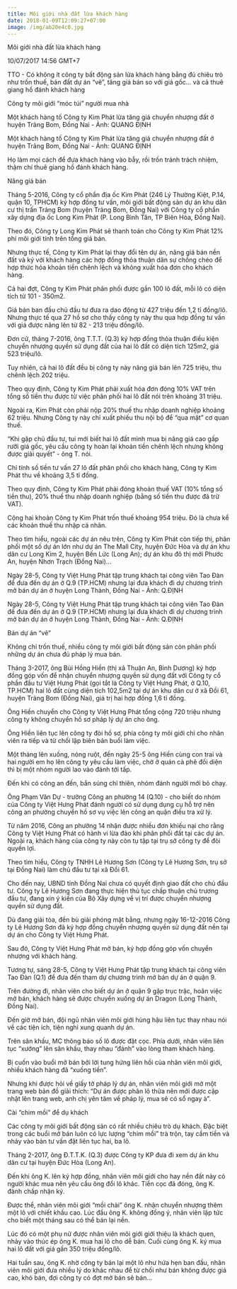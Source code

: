 ```yaml
---
title: Môi giới nhà đất lừa khách hàng
date: 2018-01-09T12:09:27+07:00
image: /img/ab20e4c0.jpg
---
```

Môi giới nhà đất lừa khách hàng

10/07/2017 14:56 GMT+7



TTO - Có không ít công ty bất động sản lừa khách hàng bằng đủ chiêu trò như trốn thuế, bán đất dự án “vẽ”, tăng giá bán so với giá gốc… và cả thuê giang hồ đánh khách hàng

Công ty môi giới “móc túi” người mua nhà

Một khách hàng tố Công ty Kim Phát lừa tăng giá chuyển nhượng đất ở huyện Trảng Bom, Đồng Nai - Ảnh: QUANG ĐỊNH

Một khách hàng tố Công ty Kim Phát lừa tăng giá chuyển nhượng đất ở huyện Trảng Bom, Đồng Nai - Ảnh: QUANG ĐỊNH

Họ làm mọi cách để đưa khách hàng vào bẫy, rồi trốn tránh trách nhiệm, thậm chí thuê giang hồ đánh khách hàng.



Nâng giá bán



 



 

Tháng 5-2016, Công ty cổ phần địa ốc Kim Phát (246 Lý Thường Kiệt, P.14, quận 10, TPHCM) ký hợp đồng tư vấn, môi giới bất động sản dự án khu dân cư thị trấn Trảng Bom (huyện Trảng Bom, Đồng Nai) với Công ty cổ phần xây dựng địa ốc Long Kim Phát (P. Long Bình Tân, TP Biên Hòa, Đồng Nai).



Theo đó, Công ty Long Kim Phát sẽ thanh toán cho Công ty Kim Phát 12% phí môi giới tính trên tổng giá bán.



Nhưng thực tế, Công ty Kim Phát lại thay đổi tên dự án, nâng giá bán nền đất và ký với khách hàng các hợp đồng thỏa thuận dân sự chồng chéo để hợp thức hóa khoản tiền chênh lệch và không xuất hóa đơn cho khách hàng.



Cả hai đợt, Công ty Kim Phát phân phối được gần 100 lô đất, mỗi lô có diện tích từ 101 - 350m2.



Giá bán ban đầu chủ đầu tư đưa ra dao động từ 427 triệu đến 1,2 tỉ đồng/lô. Nhưng thực tế qua 27 hồ sơ cho thấy công ty này thu qua hợp đồng tư vấn với giá được nâng lên từ 82 - 213 triệu đồng/lô.



Đơn cử, tháng 7-2016, ông T.T.T. (Q.3) ký hợp đồng thỏa thuận điều kiện chuyển nhượng quyền sử dụng đất của hai lô đất có diện tích 125m2, giá 523 triệu/lô.



Tuy nhiên, cả hai lô đất đều bị công ty này nâng giá bán lên 725 triệu, thu chênh lệch 202 triệu.



Theo quy định, Công ty Kim Phát phải xuất hóa đơn đóng 10% VAT trên tổng số tiền thu được từ việc phân phối hai lô đất nói trên khoảng 31 triệu.



Ngoài ra, Kim Phát còn phải nộp 20% thuế thu nhập doanh nghiệp khoảng 62 triệu. Nhưng Công ty này chỉ xuất phiếu thu nội bộ để “qua mặt” cơ quan thuế.



“Khi gặp chủ đầu tư, tui mới biết hai lô đất mình mua bị nâng giá cao gấp rưỡi giá gốc, yêu cầu công ty hoàn lại khoản tiền chênh lệch nhưng không được giải quyết” - ông T. nói.



Chỉ tính số tiền tư vấn 27 lô đất phân phối cho khách hàng, Công ty Kim Phát thu về khoảng 3,5 tỉ đồng.



Theo quy định, Công ty Kim Phát phải đóng khoản thuế VAT (10% tổng số tiền thu), 20% thuế thu nhập doanh nghiệp (bằng số tiền thu được đã trừ VAT).



Cộng hai khoản Công ty Kim Phát trốn thuế khoảng 954 triệu. Đó là chưa kể các khoản thuế thu nhập cá nhân.



Theo tìm hiểu, ngoài các dự án nêu trên, Công ty Kim Phát còn tiếp thị, phân phối một số dự án lớn như dự án The Mall City, huyện Đức Hòa và dự án khu dân cư Long Kim 2, huyện Bến Lức (Long An); dự án khu đô thị mới Phước An, huyện Nhơn Trạch (Đồng Nai)...



Ngày 28-5, Công ty Việt Hưng Phát tập trung khách tại công viên Tao Đàn để đưa đến dự án ở Q.9 (TP.HCM) nhưng lại đưa khách đi dự chương trình mở bán dự án ở huyện Long Thành, Đồng Nai - Ảnh: Q.ĐỊNH

Ngày 28-5, Công ty Việt Hưng Phát tập trung khách tại công viên Tao Đàn để đưa đến dự án ở Q.9 (TP.HCM) nhưng lại đưa khách đi dự chương trình mở bán dự án ở huyện Long Thành, Đồng Nai - Ảnh: Q.ĐỊNH

Bán dự án “vẽ”



Không chỉ trốn thuế, nhiều công ty môi giới bất động sản còn phân phối những dự án chưa đủ pháp lý mua bán.



Tháng 3-2017, ông Bùi Hồng Hiền (thị xã Thuận An, Bình Dương) ký hợp đồng góp vốn để nhận chuyển nhượng quyền sử dụng đất với Công ty cổ phần đầu tư Việt Hưng Phát (gọi tắt là Công ty Việt Hưng Phát, ở Q.10, TP.HCM) hai lô đất cùng diện tích 102,5m2 tại dự án khu dân cư ở xã Đồi 61, huyện Trảng Bom (Đồng Nai), giá trị hai hợp đồng 1,6 tỉ đồng.



Ông Hiền chuyển cho Công ty Việt Hưng Phát tổng cộng 720 triệu nhưng công ty không chuyển hồ sơ pháp lý dự án cho ông.



Ông Hiền liên tục lên công ty đòi hồ sơ, phía công ty môi giới chỉ cho nhân viên ra tiếp và từ chối lập biên bản buổi làm việc.



Một tháng lên xuống, nóng ruột, đến ngày 25-5 ông Hiền cùng con trai và hai người em họ lên công ty yêu cầu làm việc, chờ ở quán cà phê đối diện thì bị một nhóm người lao vào đánh tới tấp.



Đến khi có công an đến, bắn súng chỉ thiên, nhóm đánh người mới bỏ chạy.



Ông Phạm Văn Dự - trưởng Công an phường 14 (Q.10) - cho biết do nhóm của Công ty Việt Hưng Phát đánh người có sử dụng dụng cụ hỗ trợ nên công an phường chuyển hồ sơ vụ việc lên công an quận điều tra xử lý.



Từ năm 2016, Công an phường 14 nhận được nhiều đơn khiếu nại cho rằng Công ty Việt Hưng Phát có hành vi lừa đảo khi phân phối đất tại các dự án. Ngoài ra, khách hàng của công ty này còn tụ tập tại trụ sở công ty để đòi quyền lợi.



Theo tìm hiểu, Công ty TNHH Lê Hương Sơn (Công ty Lê Hương Sơn, trụ sở tại Đồng Nai) làm chủ đầu tư tại xã Đồi 61.



Cho đến nay, UBND tỉnh Đồng Nai chưa có quyết định giao đất cho chủ đầu tư. Công ty Lê Hương Sơn đang thực hiện thủ tục chấp thuận chủ trương đầu tư, đang xin ý kiến của Bộ Xây dựng về vị trí được chuyển nhượng quyền sử dụng đất.



Dù đang giải tỏa, đền bù giải phóng mặt bằng, nhưng ngày 16-12-2016 Công ty Lê Hương Sơn đã ký hợp đồng chuyển nhượng quyền sử dụng đất nền tại dự án cho Công ty Việt Hưng Phát.



Sau đó, Công ty Việt Hưng Phát mở bán, ký hợp đồng góp vốn chuyển nhượng với khách hàng.



Tương tự, sáng 28-5, Công ty Việt Hưng Phát tập trung khách tại công viên Tao Đàn (Q.1) để đưa đến tham dự chương trình mở bán dự án ở quận 9.



Trên đường đi, nhân viên cho biết dự án ở quận 9 gặp trục trặc, hoãn việc mở bán, khách hàng sẽ được chuyển xuống dự án Dragon (Long Thành, Đồng Nai).



Đến giờ mở bán, đội ngũ nhân viên môi giới hùng hậu liên tục thay nhau nói về các tiện ích, tiện nghi xung quanh dự án.



Trên sân khấu, MC thông báo số lô được đặt cọc. Phía dưới, nhân viên liên tục “xướng” lên sân khấu, thay nhau “đánh” vào lòng tham khách hàng.



Bị cuốn vào buổi mở bán bởi lời tung hứng liên hồi của nhân viên môi giới, nhiều khách hàng đã “xuống tiền”.



Nhưng khi được hỏi về giấy tờ pháp lý dự án, nhân viên môi giới mở một trang web bản đồ giải thích: “Dự án được phân lô thửa nên mới được cập nhật lên trang web, anh chị yên tâm về pháp lý, mua sẽ có sổ ngay à”.



Cài “chim mồi” để dụ khách



Các công ty môi giới bất động sản có rất nhiều chiêu trò dụ khách. Đặc biệt trong các buổi mở bán luôn có lực lượng “chim mồi” trà trộn, tay cầm tiền và nhảy vào bàn tư vấn đặt liên tục hai, ba lô.



Tháng 2-2017, ông Đ.T.T.K. (Q.3) được Công ty KP đưa đi xem dự án khu dân cư tại huyện Đức Hòa (Long An).



Đến khi ông K. lên ký hợp đồng, nhân viên môi giới cho hay nền đất này có người khác mua nên yêu cầu ông đổi lô khác. Tiền cọc đã đóng, ông K. đành chấp nhận ký.



Được thể, nhân viên môi giới “mồi chài” ông K. nhận chuyển nhượng thêm một lô với chiết khấu cao. Lúc đầu ông K. không đồng ý, nhân viên lập tức cho biết một tháng sau có thể bán lại nền.



Lúc đó có một phụ nữ được nhân viên môi giới giới thiệu là khách quen, nhảy vào thúc ép ông K. mua hai lô cho dễ bán. Cuối cùng ông K. ký mua hai lô đất với giá gần 350 triệu đồng/lô.



Hai tuần sau, ông K. nhờ công ty bán lại một lô như hứa hẹn ban đầu, nhân viên môi giới đưa nhiều lý do khác nhau để từ chối như bán không được giá cao, khó bán, đợi công ty có đợt mở bán sẽ bán...
